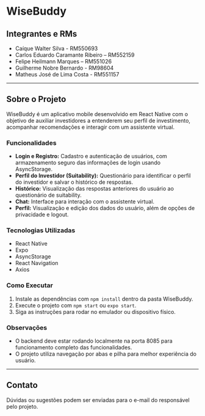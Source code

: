 # WiseBuddy

## Integrantes e RMs
- Caíque Walter Silva - RM550693
- Carlos Eduardo Caramante Ribeiro – RM552159
- Felipe Heilmann Marques – RM551026
- Guilherme Nobre Bernardo - RM98604
- Matheus José de Lima Costa - RM551157

---

## Sobre o Projeto
WiseBuddy é um aplicativo mobile desenvolvido em React Native com o objetivo de auxiliar investidores a entenderem seu perfil de investimento, acompanhar recomendações e interagir com um assistente virtual.

### Funcionalidades
- **Login e Registro:** Cadastro e autenticação de usuários, com armazenamento seguro das informações de login usando AsyncStorage.
- **Perfil do Investidor (Suitability):** Questionário para identificar o perfil do investidor e salvar o histórico de respostas.
- **Histórico:** Visualização das respostas anteriores do usuário ao questionário de suitability.
- **Chat:** Interface para interação com o assistente virtual.
- **Perfil:** Visualização e edição dos dados do usuário, além de opções de privacidade e logout.

### Tecnologias Utilizadas
- React Native
- Expo
- AsyncStorage
- React Navigation
- Axios

### Como Executar
1. Instale as dependências com `npm install` dentro da pasta WiseBuddy.
2. Execute o projeto com `npm start` ou `expo start`.
3. Siga as instruções para rodar no emulador ou dispositivo físico.

### Observações
- O backend deve estar rodando localmente na porta 8085 para funcionamento completo das funcionalidades.
- O projeto utiliza navegação por abas e pilha para melhor experiência do usuário.

---

## Contato
Dúvidas ou sugestões podem ser enviadas para o e-mail do responsável pelo projeto.

